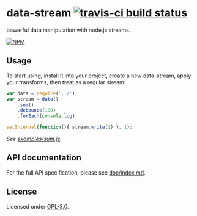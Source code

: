 # data-stream [![travis-ci build status](https://magnum.travis-ci.com/karimsa/data-stream.svg?token=bynzkcTP4XciV8soPs5e)](https://travis-ci.org/karimsa/data-stream)

powerful data manipulation with node.js streams.

[![NPM](https://nodei.co/npm/data-stream.png?downloads=true&downloadRank=true&stars=true)](https://nodei.co/npm/data-stream/)

## Usage

To start using, install it into your project, create a new data-stream, apply your transforms, then treat as a regular stream:

```javascript
var data = require('../');
var stream = data()
	.sum()
	.debounce(100)
	.forEach(console.log);

setInterval(function(){ stream.write(1) }, 1);
```

*See [examples/sum.js](examples/sum.js).*

## API documentation

For the full API specification, please see [doc/index.md](doc/index.md).

## License

Licensed under [GPL-3.0](LICENSE.txt).